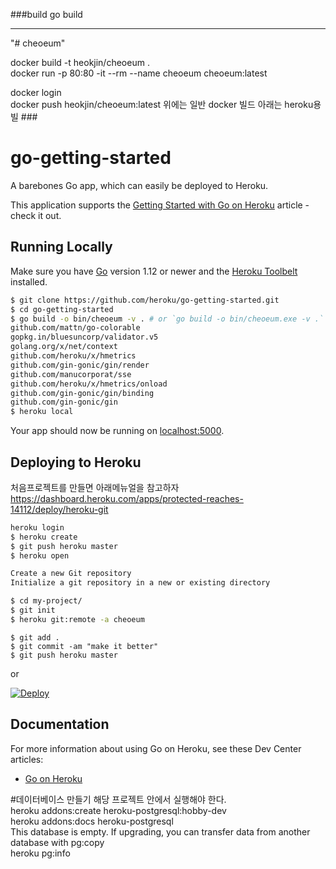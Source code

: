 ###build
go build

---
"# cheoeum" 

docker build -t heokjin/cheoeum .  <br>
docker run -p 80:80 -it --rm --name cheoeum cheoeum:latest
<p>
docker login <br>
docker push heokjin/cheoeum:latest
위에는 일반 docker 빌드 아래는 heroku용 빌
###

# go-getting-started

A barebones Go app, which can easily be deployed to Heroku.

This application supports the [Getting Started with Go on Heroku](https://devcenter.heroku.com/articles/getting-started-with-go) article - check it out.

## Running Locally

Make sure you have [Go](http://golang.org/doc/install) version 1.12 or newer and the [Heroku Toolbelt](https://toolbelt.heroku.com/) installed.

```sh
$ git clone https://github.com/heroku/go-getting-started.git
$ cd go-getting-started
$ go build -o bin/cheoeum -v . # or `go build -o bin/cheoeum.exe -v .` in git bash
github.com/mattn/go-colorable
gopkg.in/bluesuncorp/validator.v5
golang.org/x/net/context
github.com/heroku/x/hmetrics
github.com/gin-gonic/gin/render
github.com/manucorporat/sse
github.com/heroku/x/hmetrics/onload
github.com/gin-gonic/gin/binding
github.com/gin-gonic/gin
$ heroku local
```

Your app should now be running on [localhost:5000](http://localhost:5000/).

## Deploying to Heroku
처음프로젝트를 만들면 아래메뉴얼을 참고하자
https://dashboard.heroku.com/apps/protected-reaches-14112/deploy/heroku-git
```sh
heroku login
$ heroku create
$ git push heroku master
$ heroku open

Create a new Git repository
Initialize a git repository in a new or existing directory

$ cd my-project/
$ git init
$ heroku git:remote -a cheoeum
```
```
$ git add .
$ git commit -am "make it better"
$ git push heroku master
```
or

[![Deploy](https://www.herokucdn.com/deploy/button.png)](https://heroku.com/deploy)


## Documentation

For more information about using Go on Heroku, see these Dev Center articles:

- [Go on Heroku](https://devcenter.heroku.com/categories/go)

#데이터베이스 만들기
해당 프로젝트 안에서 실행해야 한다.<br>
heroku addons:create heroku-postgresql:hobby-dev<br>
heroku addons:docs heroku-postgresql<br>
This database is empty. If upgrading, you can transfer data from another database with pg:copy <br>
heroku pg:info <br>

